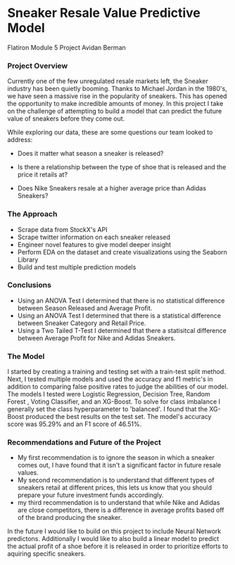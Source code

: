 # Sneaker Resale Value Predictive Model

Flatiron Module 5 Project Avidan Berman

### Project Overview

Currently one of the few unregulated resale markets left, the Sneaker industry has been quietly booming. Thanks to Michael Jordan in the 1980's, we have seen a massive rise in the popularity of sneakers. This has opened the opportunity to make incredible amounts of money. In this project I take on the challenge of attempting to build a model that can predict the future value of sneakers before they come out.

While exploring our data, these are some questions our team looked to address:

- Does it matter what season a sneaker is released?

- Is there a relationship between the type of shoe that is released and the price it retails at?

- Does Nike Sneakers resale at a higher average price than Adidas Sneakers?

### The Approach

- Scrape data from StockX's API
- Scrape twitter information on each sneaker released
- Engineer novel features to give model deeper insight
- Perform EDA on the dataset and create visualizations using the Seaborn Library
- Build and test multiple prediction models

### Conclusions

- Using an ANOVA Test I determined that there is no statistical difference between Season Released and Average Profit.
- Using an ANOVA Test I determined that there is a statistical difference between Sneaker Category and Retail Price.
- Using a Two Tailed T-Test I determined that there a statisitcal difference between Average Profit for Nike and Adidas Sneakers.

### The Model

I started by creating a training and testing set with a train-test split method. Next, I tested multiple models and used the accuracy and f1 metric's in addition to comparing false positive rates to judge the abilities of our model. The models I tested were Logistic Regression, Decision Tree, Random Forest , Voting Classifier, and an XG-Boost. To solve for class imbalance I generally set the class hyperparameter to 'balanced'. I found that the XG-Boost produced the best results on the test set. The model's accuracy score was 95.29% and an F1 score of 46.51%.

### Recommendations and Future of the Project

- My first recommendation is to ignore the season in which a sneaker comes out, I have found that it isn't a significant factor in future resale values.
- My second recommendation is to understand that different types of sneakers retail at different prices, this lets us know that you should prepare your future investment funds accordingly.
- my third recommendation is to understand that while Nike and Adidas are close competitors, there is a difference in average profits based off of the brand producing the sneaker.

In the future I would like to build on this project to include Neural Network predictons. Additionally I would like to also build a linear model to predict the actual profit of a shoe before it is released in order to prioritize efforts to aquiring specific sneakers.
